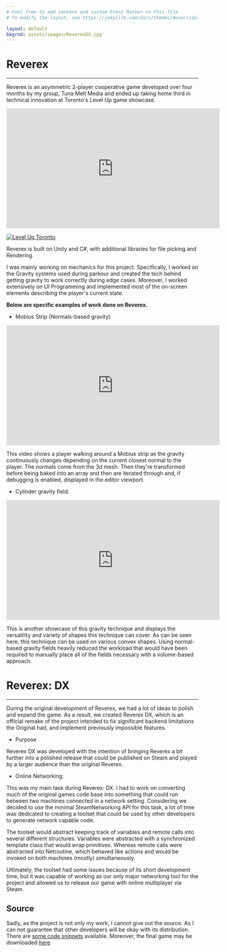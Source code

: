 ```yaml
---
# Feel free to add content and custom Front Matter to this file.
# To modify the layout, see https://jekyllrb.com/docs/themes/#overriding-theme-defaults

layout: default
bkgrnd: assets/images/ReverexDX.jpg
---
```

# Reverex
---
Reverex is an asymmetric 2-player cooperative game developed over four months by my group, Tuna Melt Media and ended up taking home third in technical innovation at Toronto's Level Up game showcase.

<iframe width="560" height="315" src="https://video.fastly.steamstatic.com/store_trailers/257081151/movie480_vp9.webm?t=1733932481" title="Steam video player" frameborder="0" allow="accelerometer; autoplay; clipboard-write; encrypted-media; gyroscope; picture-in-picture; web-share" referrerpolicy="strict-origin-when-cross-origin" allowfullscreen></iframe>

[![Level Up Toronto](https://levelupshowcase.com/wp-content/uploads/2024/01/lus-holder-e1706714997565.png)](https://levelupshowcase.com/ "Level Up Toronto")

Reverex is built on Unity and C#, with additional libraries for file picking and Rendering.

I was mainly working on mechanics for this project. Specifically, I worked on the Gravity systems used during parkour and created the tech behind getting gravity to work correctly during edge cases. Moreover, I worked extensively on UI Programming and implemented most of the on-screen elements describing the player's current state.

**Below are specific examples of work done on Reverex.**

- Mobius Strip (Normals-based gravity)

<iframe width="560" height="315" src="https://www.youtube.com/embed/Q38htNfhzWY?si=vbIpVmgH10wjhEWU" title="YouTube video player" frameborder="0" allow="accelerometer; autoplay; clipboard-write; encrypted-media; gyroscope; picture-in-picture; web-share" referrerpolicy="strict-origin-when-cross-origin" allowfullscreen></iframe>

This video shows a player walking around a Mobius strip as the gravity continuously changes depending on the current closest normal to the player. The normals come from the 3d mesh. Then they're transformed before being baked into an array and then are iterated through and, if debugging is enabled, displayed in the editor viewport.

- Cylinder gravity field.

<iframe width="560" height="315" src="https://www.youtube.com/embed/RFu6evkTRYE?si=7cTte2GueDS0G3xG" title="YouTube video player" frameborder="0" allow="accelerometer; autoplay; clipboard-write; encrypted-media; gyroscope; picture-in-picture; web-share" referrerpolicy="strict-origin-when-cross-origin" allowfullscreen></iframe>

This is another showcase of this gravity technique and displays the versatility and variety of shapes this technique can cover. As can be seen here, this technique can be used on various convex shapes. Using normal-based gravity fields heavily reduced the workload that would have been required to manually place all of the fields necessary with a volume-based approach.

# Reverex: DX 
---
During the original development of Reverex, we had a lot of ideas to polish and expand the game. As a result, we created Reverex DX, which is an official remake of the project intended to fix significant backend limitations the Original had, and implement previously impossible features.

- Purpose

Reverex DX was developed with the intention of bringing Reverex a bit further into a polished release that could be published on Steam and played by a larger audience than the original Reverex.

- Online Networking.

This was my main task during Reverex: DX. I had to work on converting much of the original games code base into something that could run between two machines connected in a network setting. Considering we decided to use the minimal SteamNetworking API for this task, a lot of time was dedicated to creating a toolset that could be used by other developers to generate network capable code. 

The toolset would abstract keeping track of variables and remote calls into several different structures. Variables were abstracted with a synchronized template class that would wrap primitives. Whereas remote calls were abstracted into Netroutine, which behaved like actions and would be invoked on both machines (mostly) simultaneously. 

Ultimately, the toolset had some issues because of its short development time, but it was capable of working as our only major networking tool for the project and allowed us to release our game with online multiplayer via Steam. 
## Source
Sadly, as the project is not only my work, I cannot give out the source. As I can not guarantee that other developers will be okay with its distribution. There are [some code snippets](https://github.com/Colin12345678910/COSC3P99/tree/main) available. Moreover, the final game may be downloaded [here](https://store.steampowered.com/app/3177380/REVEREX_DX/)
